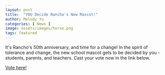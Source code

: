 ```yaml
---
layout: post
title:  "YOU Decide Rancho's New Mascot!"
author: Melody Yu
categories: [ News ]
image: assets/images/horse.png
tags: featured
---
```


It's Rancho's 50th anniversary, and time for a change! In the spirit of tolerance and change, the new school mascot gets to be decided by you - students, parents, and teachers. Cast your vote now in the link below.

[Vote here!](https://docs.google.com/forms/d/16fQQYSyURst_wntfszIGNqv-gDqhRdu6OeOdIZHWCyk/edit?ts=606f2f68)
